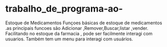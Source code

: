 # trabalho_de_programa-ao-
Estoque de Medicamentos
Funçoes básicas de estoque de medicamentos .as principais funcoes são Adicionar ,Remover,Buscar,listar ,vender.
Facilitando no estoque da farmacia , pode ser facilmente interagi com usuarios.
Também tem um menu para interagi com usuários.
